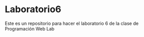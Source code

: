 # Laboratorio6
Este es un repositorio para hacer el laboratorio 6 de la clase de Programación Web Lab
